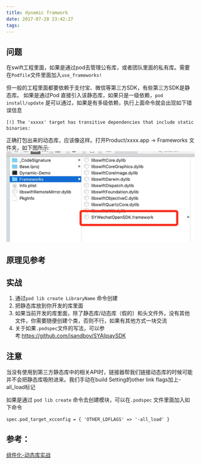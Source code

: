 ```yaml
---
title: dynamic framwork
date: 2017-07-28 23:42:27
tags:
---
```


## 问题

在swift工程里面，如果是通过pod去管理公有库，或者团队里面的私有库。需要在`Podfile`文件里面加入`use_frameworks!`

但一般的工程里面都要依赖于支付宝、微信等第三方SDK，有些第三方SDK是静态库。
如果是通过Pod 直接引入该静态库，如果只是一级依赖，`pod install/update` 是可以通过，如果是有多级依赖，执行上面命令就会出现如下错误信息
```
[!] The 'xxxxx' target has transitive dependencies that include static binaries:
```
正确打包出来的动态库，应该像这样。打开Product/xxxx.app -> Frameworks 文件夹，如下图所示:
![Alt text](/img/dynamic01.jpeg)

## 原理见参考

## 实战

1. 通过`pod lib create LibraryName` 命令创建
2. 把静态库放到你开发的库里面
3. 如果当前开发的库里面，除了静态库/动态库（假的）和头文件外，没有其他文件，你需要随便创建个类，否则不行，如果有其他方式一块交流
4. 关于如果`.podspec`文件的写法，可以参考:https://github.com/isandboy/SYAlipaySDK

## 注意

当没有使用到第三方静态库中的相关API时，链接器帮我们链接动态库的时候可能并不会把静态库吸附进来。我们手动在build Setting的other link flags加上-all_load标记

如果是通过 `pod lib create` 命令去创建模块，可以在`.podspec` 文件里面加入如下命令
```
spec.pod_target_xcconfig = { 'OTHER_LDFLAGS' => '-all_load' }
```

## 参考：
[组件化-动态库实战](http://www.cocoachina.com/ios/20170427/19136.html)
